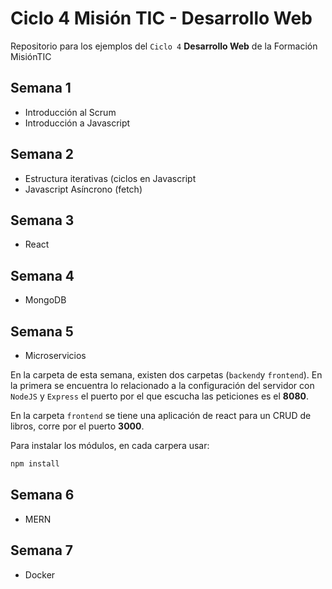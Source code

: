# Ciclo 4 Misión TIC - Desarrollo Web

Repositorio para los ejemplos del `Ciclo 4` **Desarrollo Web** de la Formación MisiónTIC

## Semana 1

- Introducción al Scrum
- Introducción a Javascript

## Semana 2

- Estructura iterativas (ciclos en Javascript
- Javascript Asíncrono (fetch)

## Semana 3

- React 

## Semana 4

- MongoDB

## Semana 5

- Microservicios

En la carpeta de esta semana, existen dos carpetas (`backend`y `frontend`). En la primera se encuentra lo relacionado a la configuración del servidor con `NodeJS` y `Express` el puerto por el que escucha las peticiones es el __8080__.

En la carpeta `frontend` se tiene una aplicación de react para un CRUD de libros, corre por el puerto __3000__.

Para instalar los módulos, en cada carpera usar:

```bash
npm install
```

## Semana 6

- MERN

## Semana 7

- Docker
